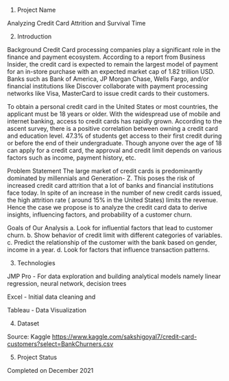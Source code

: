 1. Project Name

Analyzing Credit Card Attrition and Survival Time

2. Introduction

Background
Credit Card processing companies play a significant role in the finance and payment ecosystem. According to a report from Business Insider, the credit card is expected to remain
the largest model of payment for an in-store purchase with an expected market cap of 1.82 trillion USD. Banks such as Bank of America, JP Morgan Chase, Wells Fargo, and/or financial
institutions like Discover collaborate with payment processing networks like Visa, MasterCard to issue credit cards to their customers.


To obtain a personal credit card in the United States or most countries, the applicant must be 18 years or older. With the widespread use of mobile and internet banking, access to credit cards
has rapidly grown. According to the ascent survey, there is a positive correlation between owning a credit card and education level. 47.3% of students get access to their first credit during
or before the end of their undergraduate. Though anyone over the age of 18 can apply for a credit card, the approval and credit limit depends on various factors such as income, payment
history, etc.

Problem Statement
The large market of credit cards is predominantly dominated by millennials and Generation- Z. This poses the risk of increased credit card attrition that a lot of banks and financial institutions
face today. In spite of an increase in the number of new credit cards issued, the high attrition rate ( around 15% in the United States) limits the revenue. Hence the case we propose is to
analyze the credit card data to derive insights, influencing factors, and probability of a customer churn.

Goals of Our Analysis
a. Look for influential factors that lead to customer churn.
b. Show behavior of credit limit with different categories of variables.
c. Predict the relationship of the customer with the bank based on gender, income in a
year.
d. Look for factors that influence transaction patterns.

3. Technologies

JMP Pro - For data exploration and building analytical models namely linear regression, neural network, decision trees

Excel - Initial data cleaning and 

Tableau - Data Visualization

4. Dataset

Source: Kaggle
https://www.kaggle.com/sakshigoyal7/credit-card-customers?select=BankChurners.csv

5. Project Status

Completed on December 2021



